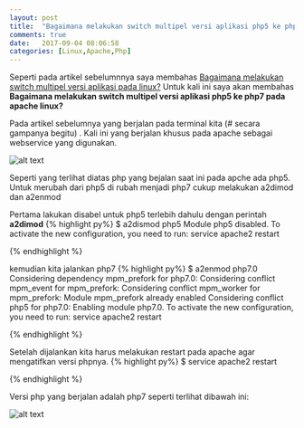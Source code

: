 ```yaml
---
layout: post
title:  "Bagaimana melakukan switch multipel versi aplikasi php5 ke php7 pada apache linux?"
comments: true
date:   2017-09-04 08:06:58
categories: [Linux,Apache,Php]
---
```



Seperti pada artikel sebelumnnya saya membahas [Bagaimana melakukan switch multipel versi aplikasi pada linux?]({{site.url}}/linux/2017/09/04/artikel-1)
Untuk kali ini saya akan membahas __Bagaimana melakukan switch multipel versi aplikasi php5 ke php7 pada apache linux?__ 

Pada artikel sebelumnya yang berjalan pada terminal kita (# secara gampanya begitu) . Kali ini yang berjalan khusus pada apache sebagai webservice yang digunakan.

![alt text][gambar1]

[gambar1]:{{site.urlimg}}img-14.png "view php5"

Seperti yang terlihat diatas php yang bejalan saat ini pada apche ada php5.
Untuk merubah dari php5 di rubah menjadi php7 cukup melakukan a2dimod dan a2enmod 

Pertama lakukan disabel untuk php5 terlebih dahulu dengan perintah __a2dimod__
{% highlight py%}
$ a2dismod php5
Module php5 disabled.
To activate the new configuration, you need to run:
  service apache2 restart

{% endhighlight %}

kemudian kita jalankan php7 
{% highlight py%}
$ a2enmod php7.0
Considering dependency mpm_prefork for php7.0:
Considering conflict mpm_event for mpm_prefork:
Considering conflict mpm_worker for mpm_prefork:
Module mpm_prefork already enabled
Considering conflict php5 for php7.0:
Enabling module php7.0.
To activate the new configuration, you need to run:
  service apache2 restart

{% endhighlight %}

Setelah dijalankan kita harus melakukan restart pada apache agar mengatifkan versi phpnya.
{% highlight py%}
$ service apache2 restart

{% endhighlight %}

Versi php yang berjalan adalah php7 seperti terlihat dibawah ini:

![alt text][gambar]

[gambar]:{{site.urlimg}}img-15.png "view php7"